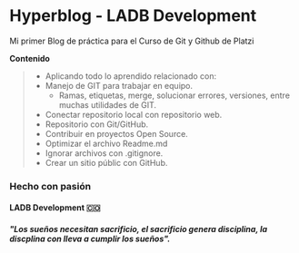 # Hyperblog - LADB Development
Mi primer Blog de práctica para el Curso de Git y Github de Platzi

**Contenido**
>	- Aplicando todo lo aprendido relacionado con:
>	- Manejo de GIT para trabajar en equipo.
>		- Ramas, etiquetas, merge, solucionar errores, versiones, entre muchas utilidades de GIT.
>	- Conectar repositorio local con repositorio web.
>	- Repositorio con Git/GitHub.
>	- Contribuir en proyectos Open Source.
>	- Optimizar el archivo Readme.md
>	- Ignorar archivos con .gitignore.
>	- Crear un sitio públic con GitHub.


### Hecho con pasión 
#### LADB Development 🇨🇴
##### "Los sueños necesitan sacrificio, el sacrificio genera disciplina, la discplina con lleva a cumplir los sueños".
